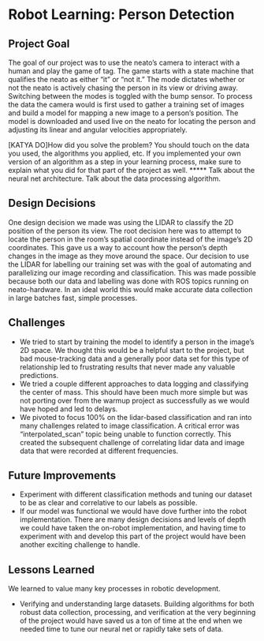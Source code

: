 # Robot Learning: Person Detection
## Project Goal
The goal of our project was to use the neato’s camera to interact with a human and play the game of tag. The game starts with a state machine that qualifies the neato as either “it” or “not it.” The mode dictates whether or not the neato is actively chasing the person in its view or driving away. Switching between the modes is toggled with the bump sensor.
To process the data the camera would is first used to gather a training set of images and build a model for mapping a new image to a person’s position. The model is downloaded and used live on the neato for locating the person and adjusting its linear and angular velocities appropriately.

[KATYA DO]How did you solve the problem?  You should touch on the data you used, the algorithms you applied, etc.  If you implemented your own version of an algorithm as a step in your learning process, make sure to explain what you did for that part of the project as well.
***** Talk about the neural net architecture. Talk about the data processing algorithm.

## Design Decisions
One design decision we made was using the LIDAR to classify the 2D position of the person its view. The root decision here was to attempt to locate the person in the room’s spatial coordinate instead of the image’s 2D coordinates. This gave us a way to account how the person’s depth changes in the image as they move around the space.
	Our decision to use the LIDAR for labelling our training set was with the goal of automating and parallelizing our image recording and classification. This was made possible because both our data and labelling was done with ROS topics running on neato-hardware. In an ideal world this would make accurate data collection in large batches fast, simple processes.

## Challenges
- We tried to start by training the model to identify a person in the image’s 2D space. We thought this would be a helpful start to the project, but bad mouse-tracking data and a generally poor data set for this type of relationship led to frustrating results that never made any valuable predictions.
- We tried a couple different approaches to data logging and classifying the center of mass. This should have been much more simple but was not porting over from the warmup project as successfully as we would have hoped and led to delays.
- We pivoted to focus 100% on the lidar-based classification and ran into many challenges related to image classification. A critical error was “interpolated_scan” topic being unable to function correctly. This created the subsequent challenge of correlating lidar data and image data that were recorded at different frequencies. 

## Future Improvements
- Experiment with different classification methods and tuning our dataset to be as clear and correlative to our labels as possible.
- If our model was functional we would have dove further into the robot implementation. There are many design decisions and levels of depth we could have taken the on-robot implementation, and having time to experiment with and develop this part of the project would have been another exciting challenge to handle.

## Lessons Learned
We learned to value many key processes in robotic development.
- Verifying and understanding large datasets. Building algorithms for both robust data collection, processing, and verification at the very beginning of the project would have saved us a ton of time at the end when we needed time to tune our neural net or rapidly take sets of data.
